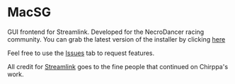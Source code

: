 # MacSG
GUI frontend for Streamlink.  Developed for the NecroDancer racing community.  You can grab the latest version of the installer by clicking [here](https://github.com/MacKirby/MacSG/blob/master/Setup/Release/setup.msi)

Feel free to use the [Issues](https://github.com/MacKirby/MacSG/issues) tab to request features.

All credit for [Streamlink](https://github.com/streamlink/streamlink) goes to the fine people that continued on Chirppa's work.
